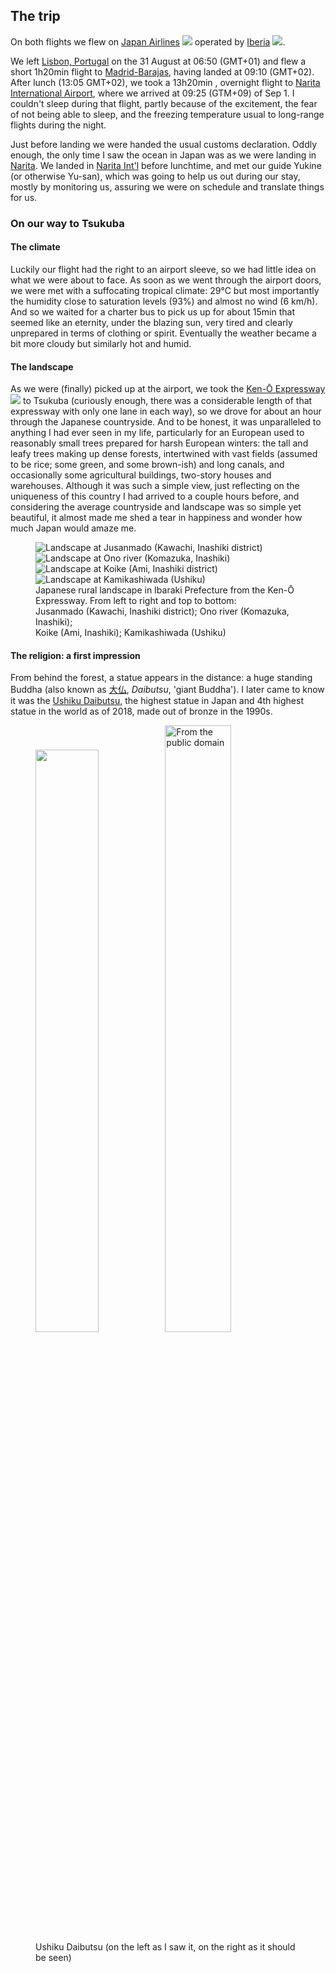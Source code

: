## The trip

On both flights we flew on [Japan Airlines](https://en.wikipedia.org/wiki/Japan_Airlines) <img class="inline" src="https://logos-download.com/wp-content/uploads/2016/05/Japan_Airlines_JAL_logo.png"> operated by [Iberia](https://en.wikipedia.org/wiki/Iberia_(airline)) <img class="inline" src="https://logosandtypes.com/wp-content/uploads/iberia.svg">.

We left [Lisbon, Portugal](https://en.wikipedia.org/wiki/Lisbon_Airport) on the 31 August at 06:50 (GMT+01) and flew a short 1h20min flight to [Madrid-Barajas](https://en.wikipedia.org/wiki/Adolfo_Su%C3%A1rez_Madrid%E2%80%93Barajas_Airport), having landed at 09:10 (GMT+02). After lunch (13:05 GMT+02), we took a 13h20min , overnight flight to [Narita International Airport](https://en.wikipedia.org/wiki/Narita_International_Airport), where we arrived at 09:25 (GTM+09) of Sep 1. I couldn't sleep during that flight, partly because of the excitement, the fear of not being able to sleep, and the freezing temperature usual to long-range flights during the night.

Just before landing we were handed the usual customs declaration. Oddly enough, the only time I saw the ocean in Japan was as we were landing in [Narita](https://en.wikipedia.org/wiki/Narita,_Chiba). We landed in [Narita Int'l](https://en.wikipedia.org/wiki/Narita_International_Airport) before lunchtime, and met our guide Yukine (or otherwise Yu-san), which was going to help us out during our stay, mostly by monitoring us, assuring we were on schedule and translate things for us.

### On our way to Tsukuba

#### The climate

Luckily our flight had the right to an airport sleeve, so we had little idea on what we were about to face. As soon as we went through the airport doors, we were met with a suffocating tropical climate: 29°C but most importantly the humidity close to saturation levels (93%) and almost no wind (6 km/h). And so we waited for a charter bus to pick us up for about 15min that seemed like an eternity, under the blazing sun, very tired and clearly unprepared in terms of clothing or spirit. Eventually the weather became a bit more cloudy but similarly hot and humid.

#### The landscape

As we were (finally) picked up at the airport, we took the [Ken-Ō Expressway](https://en.wikipedia.org/wiki/Ken-%C5%8C_Expressway) <img class="inline" src="https://upload.wikimedia.org/wikipedia/commons/thumb/f/f0/C4_Expressway_%28Japan%29.png/68px-C4_Expressway_%28Japan%29.png"> to Tsukuba (curiously enough, there was a considerable length of that expressway with only one lane in each way), so we drove for about an hour through the Japanese countryside. And to be honest, it was unparalleled to anything I had ever seen in my life, particularly for an European used to reasonably small trees prepared for harsh European winters: the tall and leafy trees making up dense forests, intertwined with vast fields (assumed to be rice; some green, and some brown-ish) and long canals, and occasionally some agricultural buildings, two-story houses and warehouses. Although it was such a simple view, just reflecting on the uniqueness of this country I had arrived to a couple hours before, and considering the average countryside and landscape was so simple yet beautiful, it almost made me shed a tear in happiness and wonder how much Japan would amaze me.

<div class="div-of-images">
    <figure>
        <img src="https://drive.google.com/uc?export=download&id=1vDBjCrtxPGKCn59iYiUQbSkdDqzcesSP" alt="Landscape at Jusanmado (Kawachi, Inashiki district)" style="display: inline" class="half"><img src="https://drive.google.com/uc?export=download&id=1_s7-cY_vimY6OBbqC8agvDFHKf6HbNv9" alt="Landscape at Ono river (Komazuka, Inashiki)" style="display: inline" class="half"><img src="https://drive.google.com/uc?export=download&id=1ZOaJQJ7t4HQK03TAwB3Hke4pbgOeKRK0" alt="Landscape at Koike (Ami, Inashiki district)" style="display: inline" class="half"><img src="https://drive.google.com/uc?export=download&id=1RE5JyQ5NeYn7SxLp7rL6L0CLM3JG0iKw" alt="Landscape at Kamikashiwada (Ushiku)" style="display: inline" class="half">
        <figcaption>Japanese rural landscape in <a link="https://en.wikipedia.org/wiki/Ibaraki_Prefecture">Ibaraki Prefecture</a> from the <a link="https://en.wikipedia.org/wiki/Ken-%C5%8C_Expressway">Ken-Ō Expressway</a>. From left to right and top to bottom:<br><a link="https://www.google.com/maps/@35.9043102,140.3751123,139a,35y,307.27h,58.44t/data=!3m1!1e3?hl=en">Jusanmado</a> (<a link="https://en.wikipedia.org/wiki/Kawachi,_Ibaraki">Kawachi</a>, <a link="https://en.wikipedia.org/wiki/Inashiki_District,_Ibaraki">Inashiki district</a>); <a link="https://www.google.com/maps/@35.9392512,140.3312605,83a,35y,254.53h,75.59t/data=!3m1!1e3?hl=en">Ono river</a> (Komazuka, <a link="https://en.wikipedia.org/wiki/Inashiki,_Ibaraki">Inashiki</a>);<br>
        <a link="https://www.google.com/maps/@35.9923544,140.1903331,47a,35y,202.97h,75.36t/data=!3m1!1e3?hl=en">Koike</a> (<a link="https://en.wikipedia.org/wiki/Ami,_Ibaraki">Ami</a>, <a link="https://en.wikipedia.org/wiki/Inashiki,_Ibaraki">Inashiki</a>); <a link="https://www.google.com/maps/@35.9944758,140.1594784,31a,35y,206.72h,77.14t/data=!3m1!1e3?hl=en">Kamikashiwada</a> (<a link="https://en.wikipedia.org/wiki/Ushiku,_Ibaraki">Ushiku</a>)</figcaption>
    </figure>
</div>

#### The religion: a first impression

From behind the forest, a statue appears in the distance: a huge standing Buddha (also known as [大仏](https://en.wikipedia.org/wiki/Daibutsu), *Daibutsu*, 'giant Buddha'). I later came to know it was the [Ushiku Daibutsu](https://en.wikipedia.org/wiki/Ushiku_Daibutsu), the highest statue in Japan and 4th highest statue in the world as of 2018, made out of bronze in the 1990s.

<div class="div-of-images">
    <figure>
        <img src="https://drive.google.com/uc?export=download&id=14i9lkP3lS4FiPxOuey7gX1OAgcTKHSce" style="display: inline" width="48.9%"><img src="https://upload.wikimedia.org/wikipedia/en/6/62/Ushiku.jpg" alt="From the public domain" style="display: inline" width="49.9%">
    <figcaption><a link="https://en.wikipedia.org/wiki/Ushiku_Daibutsu">Ushiku Daibutsu</a> (on the left as I saw it, on the right as it should be seen)</figcaption>
    </figure>
</div>
